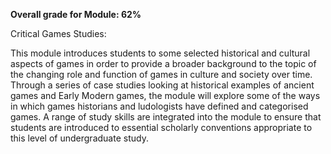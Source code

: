 **Overall grade for Module:  62%**

Critical Games Studies:

This module introduces students to some selected historical and cultural aspects of games in order to provide
a broader background to the topic of the changing role and function of games in culture and society over
time.   Through a series of case studies looking at historical examples of ancient games and Early Modern
games, the module will explore some of the ways in which games historians and ludologists have defined and
categorised games.  A range of study skills are integrated into the module to ensure that students are
introduced to essential scholarly conventions appropriate to this level of undergraduate study.
